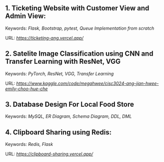 ## 1. Ticketing Website with Customer View and Admin View:

Keywords: *Flask, Bootstrap, pytest, Queue Implementation from scratch*

URL: *https://ticketing-ang.vercel.app/*

## 2. Satelite Image Classification using CNN and Transfer Learning with ResNet, VGG

Keywords: *PyTorch, ResNet, VGG, Transfer Learning*

URL: *https://www.kaggle.com/code/megahwee/cisc3024-ang-jian-hwee-emily-choo-hue-che*


## 3. Database Design For Local Food Store

Keywords: *MySQL, ER Diagram, Schema Diagram, DDL, DML*


## 4. Clipboard Sharing using Redis:

Keywords: *Redis, Flask*

URL: *https://clipboard-sharing.vercel.app/*

